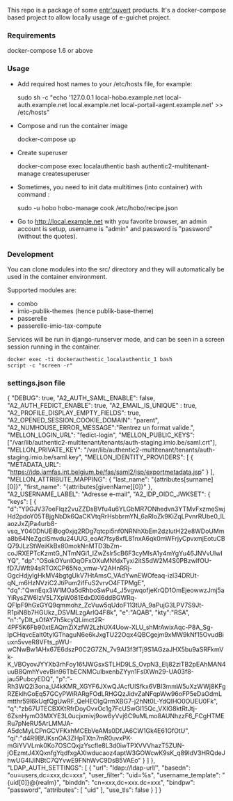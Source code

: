 This repo is a package of some [entr'ouvert](https://www.entrouvert.com) products.
It's a docker-compose based project to allow locally usage of e-guichet project.

### Requirements

docker-compose 1.6 or above

### Usage

* Add required host names to your /etc/hosts file, for example:

    sudo sh -c "echo '127.0.0.1 local-hobo.example.net local-auth.example.net local.example.net local-portail-agent.example.net' >> /etc/hosts"

* Compose and run the container image

    docker-compose up

* Create superuser

    docker-compose exec localauthentic bash
    authentic2-multitenant-manage createsuperuser


* Sometimes, you need to init data multitimes (into container) with command :

    sudo -u hobo hobo-manage cook /etc/hobo/recipe.json

* Go to http://local.example.net with you favorite browser, an admin account is
  setup, username is "admin" and password is "password" (without the quotes).

### Development

You can clone modules into the src/ directory and they will automatically be
used in the container environment.

Supported modules are:

* combo
* imio-publik-themes (hence publik-base-theme)
* passerelle
* passerelle-imio-tax-compute

Services will be run in django-runserver mode, and can be seen in a screen
session running in the container.

    docker exec -ti dockerauthentic_localauthentic_1 bash
    script -c "screen -r"


### settings.json file


{
    "DEBUG": true,
    "A2_AUTH_SAML_ENABLE": false,
    "A2_AUTH_FEDICT_ENABLE": true,
    "A2_EMAIL_IS_UNIQUE" : true,
    "A2_PROFILE_DISPLAY_EMPTY_FIELDS": true,
    "A2_OPENED_SESSION_COOKIE_DOMAIN": "parent",
    "A2_NUMHOUSE_ERROR_MESSAGE":"Rentrez un format valide.",
    "MELLON_LOGIN_URL": "fedict-login",
    "MELLON_PUBLIC_KEYS": ["/var/lib/authentic2-multitenant/tenants/auth-staging.imio.be/saml.crt"],
    "MELLON_PRIVATE_KEY": "/var/lib/authentic2-multitenant/tenants/auth-staging.imio.be/saml.key",
    "MELLON_IDENTITY_PROVIDERS": [
        {
            "METADATA_URL": "https://idp.iamfas.int.belgium.be/fas/saml2/jsp/exportmetadata.jsp"
        }
    ],
    "MELLON_ATTRIBUTE_MAPPING": {
        "last_name": "{attributes[surname][0]}",
        "first_name": "{attributes[givenName][0]}"
    },
    "A2_USERNAME_LABEL": "Adresse e-mail",
    "A2_IDP_OIDC_JWKSET": {
        "keys":
        [
            {
                "d":"Y9GJV37oeFlqz2vuZZDsBVfu4u6YLGbMR7ONhedvn3YTMvFxzmeSwjHd2pdoY05TBjgNbDk6QaCKVtqRrHsbbrmYN_6aRIoZk9KiZqLPvnrRUbe0_lLaozJxZjPa4urb8-vsq_Y040DhUEiBog0xjq2RDg7qtcpi5nf0NRNhXbEm2dzIutH22e8WDoUMma8b64NeZgciSmvdu24UUG_eoAt7fsy8xfL81nxA6qk0mWFrjyCpvxmjEotuCBQ79JLzStWeiKkBx80mokNnMTD3bZm-coJRXEPTcKzmtG_NTmNGi1_IZwZslr5cB6F3cyMIsA1y4mYgYu46JNVvUlwIYQ",
                "dp":"OSokOYunlOqOFxOXuMNfdxTyxi2itS5dW2M4S0PBzwlfOU-fD7JWft94sRTOXCP65No_vmw-V2AHnRRj-GgcHdjyIgHkMV4bgtgUkV7HtAmsC_VAdYwnEWOfeaq-izl34DRUt-qN_m6HzNVziC2JtiPum2ifFuS2vrvO4FTPMgE",
                "dq":"QwnEqx3W1MOa5dRhboSwPu4_J5vgwqofjeKrQD1OmEjeowwzJmj5aYiRysZW6IzV5L7XpW081EdxDXI6ddBGWRq-QFlpF9hGxGYQ9qmmohz_ZcVuw5qUdoF113tUA_9aPujG3LPV7S9Jt-R1piN8b7HGUkz_DSVMLzgArlQ4F8k",
                "e":"AQAB",
                "kty":"RSA",
                "n":"yDIt_sOfAY7h5kcyQLimct2R-4PF5K6Fb90xtEAQmZiXzfW2LzhUX4Uow-XLU_shMrAwixAqc-P8A_Sg-IpCHqvcEaIt0tylGThaguN6e6kJxgTU22Oqx4QBCgejm9xMW9kNf15OvudBiuxn5vveR8VFts_pWU-wCNwBw1AHx67E6dszP0C2G7ZN_7v9AI3f3fTj9S1AGzaJHX5bu9aSRFkmVk-K_VBOyovJYYXb3rhFoy16fJWGsxSTLHD9LS_OvpN3_EIj82ziTB2pEAhMAN4uuB8QmhYvevBin96TbECNMCuIbxenbZYyn1FslXWn29-UA03f8-jau5PubcyEDQ",
                "p":"-Rh3WQ2i3ona_U4kKMR_XGYF6JXwQJAcfUlSfkx6VBI3mmW5uXzWWj8KFgRZEklhGoEq57GCyPWiRARgFOdLRHGQzJidvZaNFqpWw96oFP5eDaOdmLmtthr59l6kUqfQgUwRF_QeHEOlgQrmXBG7-j2hNt0L-YdQIHO0OUEU0Fk",
                "q":"zb67UTECBXKtRfrDoyOvxOc1g7FcUSwGI15Qc_VXIG8ktRtJtj-6ZsnHymO3MXYE3L0ucjxmivj9ow6yVvj6C9uMLmo8AUNhzzF6_FCgHTMERu7pNeRU5ArLMMJA-A5dcMyLCPnGCVFKxhMCEbVeAMs0DfJA6CW1Gk4E61GfOtU",
                "qi":"d4R9BfJKsnOA3ZHpTXtn7mR0uvxPK-mGiYVVLmk0Ko7OSCQxjzYscfle8L3d0iwTPXVVVhazT5ZUN-jOEzmtJ4XQxnfgYqdfxgAXIwducaoz4aptW3GOWcwK9sK_q89IdV3HRQdeJhwUG4IJINBtC7QYvwE9FNhWvC9DsB5VAEo"
            }
        ]
    },
    "LDAP_AUTH_SETTINGS": [
        {
            "url": "ldap://ldap-url/",
            "basedn": "ou=users,dc=xxx,dc=xxx",
            "user_filter": "uid=%s",
            "username_template": "{uid[0]}@{realm}",
            "binddn": "cn=xxx,dc=xxx.dc=xxx",
            "bindpw": "password",
            "attributes": [ "uid" ],
            "use_tls": false
         }
    ]
}
